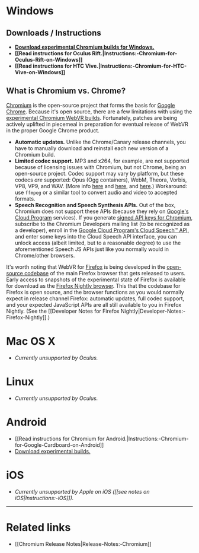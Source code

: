 # Windows

## Downloads / Instructions

* **[Download experimental Chromium builds for Windows.](https://webvr.info/get-chrome/)**
* **[[Read instructions for Oculus Rift.|Instructions:-Chromium-for-Oculus-Rift-on-Windows]]**
* **[[Read instructions for HTC Vive.|Instructions:-Chromium-for-HTC-Vive-on-Windows]]**

## What is Chromium vs. Chrome?

[Chromium](https://www.chromium.org/) is the open-source project that forms the basis for [Google Chrome](https://www.google.com/chrome/). Because it's open source, there are a few limitations with using the [experimental Chromium WebVR builds](https://webvr.info/get-chrome/). Fortunately, patches are being actively uplifted in piecemeal in preparation for eventual release of WebVR in the proper Google Chrome product.

* **Automatic updates.** Unlike the Chrome/Canary release channels, you have to manually download and reinstall each new version of a Chromium build.
* **Limited codec support.** MP3 and x264, for example, are not supported because of licensing issues with Chromium, but not Chrome, being an open-source project. Codec support may vary by platform, but these codecs _are_ supported: Opus (Ogg containers), WebM, Theora, Vorbis, VP8, VP9, and WAV. (More info [here](https://www.chromium.org/audio-video) and [here](https://www.chromium.org/developers/design-documents/video), and [here](https://chromium.googlesource.com/chromium/src/+/master/docs/chromium_browser_vs_google_chrome.md#Chromium).) Workaround: use `ffmpeg` or a similar tool to convert audio and video to accepted formats.
* **Speech Recognition and Speech Synthesis APIs.** Out of the box, Chromium does not support these APIs (because they rely on [Google's Cloud Program](https://cloud.google.com/) services). If you generate [signed API keys for Chromium](https://www.chromium.org/developers/how-tos/api-keys), subscribe to the Chromium Developers mailing list (to be recognized as a developer), enroll in the [Google Cloud Program's Cloud Speech™ API](https://cloud.google.com/speech/), and enter some keys into the Cloud Speech API interface, you can unlock access (albeit limited, but to a reasonable degree) to use the aforementioned Speech JS APIs just like you normally would in Chrome/other browsers.

It's worth noting that WebVR for [Firefox](https://www.mozilla.org/firefox/) is being developed in the [open-source codebase](https://hg.mozilla.org/mozilla-central/) of the main Firefox browser that gets released to users. Early access to snapshots of the experimental state of Firefox is available for download as the [Firefox Nightly browser](https://nightly.mozilla.org/). This that the codebase for Firefox is open source, and the browser functions as you would normally expect in release channel Firefox: automatic updates, full codec support, and your expected JavaScript APIs are all still available to you in Firefox Nightly. (See the [[Developer Notes for Firefox Nightly|Developer-Notes:-Firefox-Nightly]].)

# Mac OS X

* _Currently unsupported by Oculus._

# Linux

* _Currently unsupported by Oculus._

# Android

* [[Read instructions for Chromium for Android.|Instructions:-Chromium-for-Google-Cardboard-on-Android]]
* [Download experimental builds.](https://webvr.info/get-chrome/)

# iOS

* _Currently unsupported by Apple on iOS ([[see notes on iOS|Instructions:-iOS]])._

<hr>

# Related links

* [[Chromium Release Notes|Release-Notes:-Chromium]]
